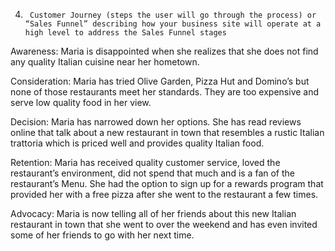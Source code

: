 4.      Customer Journey (steps the user will go through the process) or “Sales Funnel” describing how your business site will operate at a high level to address the Sales Funnel stages

Awareness: Maria is disappointed when she realizes that she does not find any quality Italian cuisine near her hometown. 

Consideration: Maria has tried Olive Garden, Pizza Hut and Domino’s but none of those restaurants meet her standards. They are too expensive and serve low quality food in her view.

Decision: Maria has narrowed down her options. She has read reviews online that talk about a new restaurant in town that resembles a rustic Italian trattoria which is priced well and provides quality Italian food. 

Retention: Maria has received quality customer service, loved the restaurant’s environment, did not spend that much and is a fan of the restaurant’s Menu. She had the option to sign up for a rewards program that provided her with a free pizza after she went to the restaurant a few times. 

Advocacy: Maria is now telling all of her friends about this new Italian restaurant in town that she went to over the weekend and has even invited some of her friends to go with her next time. 